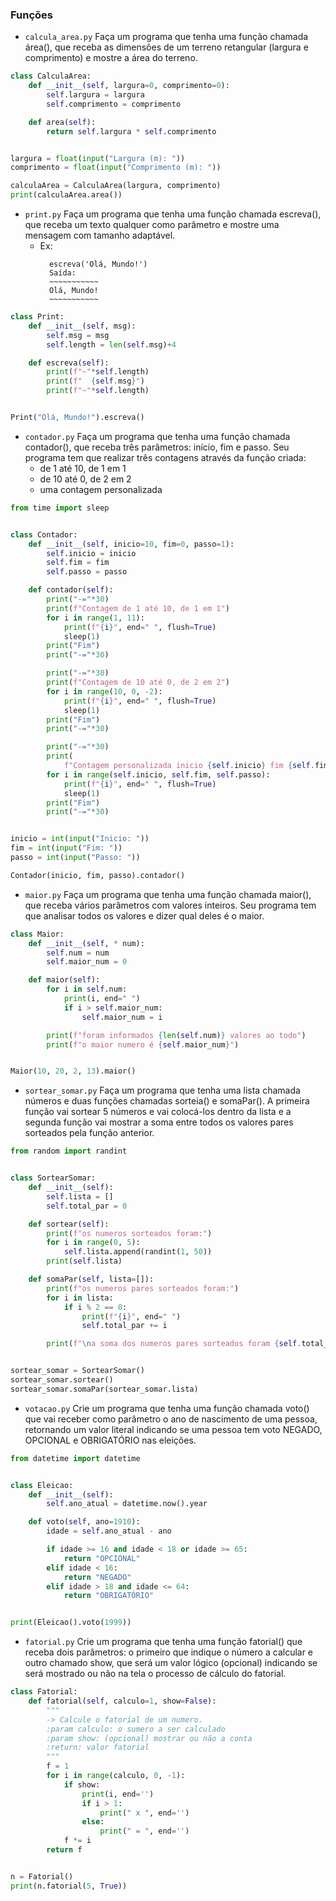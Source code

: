 ### Funções

- `calcula_area.py` Faça um programa que tenha uma função chamada área(), que receba as dimensões de um terreno retangular (largura e comprimento) e mostre a área do terreno.

```py
class CalculaArea:
    def __init__(self, largura=0, comprimento=0):
        self.largura = largura
        self.comprimento = comprimento

    def area(self):
        return self.largura * self.comprimento


largura = float(input("Largura (m): "))
comprimento = float(input("Comprimento (m): "))

calculaArea = CalculaArea(largura, comprimento)
print(calculaArea.area())
```

- `print.py` Faça um programa que tenha uma função chamada escreva(), que receba um texto qualquer como parâmetro e mostre uma mensagem com tamanho adaptável.
  - Ex:
    ```
      escreva('Olá, Mundo!')
      Saída:
      ~~~~~~~~~~~
      Olá, Mundo!
      ~~~~~~~~~~~
    ```

```py
class Print:
    def __init__(self, msg):
        self.msg = msg
        self.length = len(self.msg)+4

    def escreva(self):
        print(f"~"*self.length)
        print(f"  {self.msg}")
        print(f"~"*self.length)


Print("Olá, Mundo!").escreva()
```

- `contador.py` Faça um programa que tenha uma função chamada contador(), que receba três parâmetros: início, fim e passo. Seu programa tem que realizar três contagens através da função criada:
  - de 1 até 10, de 1 em 1
  - de 10 até 0, de 2 em 2
  - uma contagem personalizada

```py
from time import sleep


class Contador:
    def __init__(self, inicio=10, fim=0, passo=1):
        self.inicio = inicio
        self.fim = fim
        self.passo = passo

    def contador(self):
        print("-="*30)
        print(f"Contagem de 1 até 10, de 1 em 1")
        for i in range(1, 11):
            print(f"{i}", end=" ", flush=True)
            sleep(1)
        print("Fim")
        print("-="*30)

        print("-="*30)
        print(f"Contagem de 10 até 0, de 2 em 2")
        for i in range(10, 0, -2):
            print(f"{i}", end=" ", flush=True)
            sleep(1)
        print("Fim")
        print("-="*30)

        print("-="*30)
        print(
            f"Contagem personalizada inicio {self.inicio} fim {self.fim} e pula de {self.passo} em {self.passo}")
        for i in range(self.inicio, self.fim, self.passo):
            print(f"{i}", end=" ", flush=True)
            sleep(1)
        print("Fim")
        print("-="*30)


inicio = int(input("Inicio: "))
fim = int(input("Fim: "))
passo = int(input("Passo: "))

Contador(inicio, fim, passo).contador()
```

- `maior.py` Faça um programa que tenha uma função chamada maior(), que receba vários parâmetros com valores inteiros. Seu programa tem que analisar todos os valores e dizer qual deles é o maior.

```py
class Maior:
    def __init__(self, * num):
        self.num = num
        self.maior_num = 0

    def maior(self):
        for i in self.num:
            print(i, end=" ")
            if i > self.maior_num:
                self.maior_num = i

        print(f"foram informados {len(self.num)} valores ao todo")
        print(f"o maior numero é {self.maior_num}")


Maior(10, 20, 2, 13).maior()
```

- `sortear_somar.py` Faça um programa que tenha uma lista chamada números e duas funções chamadas sorteia() e somaPar(). A primeira função vai sortear 5 números e vai colocá-los dentro da lista e a segunda função vai mostrar a soma entre todos os valores pares sorteados pela função anterior.

```py
from random import randint


class SortearSomar:
    def __init__(self):
        self.lista = []
        self.total_par = 0

    def sortear(self):
        print(f"os numeros sorteados foram:")
        for i in range(0, 5):
            self.lista.append(randint(1, 50))
        print(self.lista)

    def somaPar(self, lista=[]):
        print(f"os numeros pares sorteados foram:")
        for i in lista:
            if i % 2 == 0:
                print(f"{i}", end=" ")
                self.total_par += i

        print(f"\na soma dos numeros pares sorteados foram {self.total_par}")


sortear_somar = SortearSomar()
sortear_somar.sortear()
sortear_somar.somaPar(sortear_somar.lista)
```

- `votacao.py` Crie um programa que tenha uma função chamada voto() que vai receber como parâmetro o ano de nascimento de uma pessoa, retornando um valor literal indicando se uma pessoa tem voto NEGADO, OPCIONAL e OBRIGATÓRIO nas eleições.

```py
from datetime import datetime


class Eleicao:
    def __init__(self):
        self.ano_atual = datetime.now().year

    def voto(self, ano=1910):
        idade = self.ano_atual - ano

        if idade >= 16 and idade < 18 or idade >= 65:
            return "OPCIONAL"
        elif idade < 16:
            return "NEGADO"
        elif idade > 18 and idade <= 64:
            return "OBRIGATÓRIO"


print(Eleicao().voto(1999))
```

- `fatorial.py` Crie um programa que tenha uma função fatorial() que receba dois parâmetros: o primeiro que indique o número a calcular e outro chamado show, que será um valor lógico (opcional) indicando se será mostrado ou não na tela o processo de cálculo do fatorial.

```py
class Fatorial:
    def fatorial(self, calculo=1, show=False):
        """
        -> Calcule o fatorial de um numero.
        :param calculo: o sumero a ser calculado
        :param show: (opcional) mostrar ou não a conta
        :return: valor fatorial
        """
        f = 1
        for i in range(calculo, 0, -1):
            if show:
                print(i, end='')
                if i > 1:
                    print(" x ", end='')
                else:
                    print(" = ", end='')
            f *= i
        return f


n = Fatorial()
print(n.fatorial(5, True))
```
